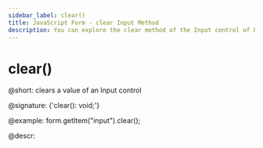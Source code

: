 ```yaml
---
sidebar_label: clear()
title: JavaScript Form - clear Input Method 
description: You can explore the clear method of the Input control of Form in the documentation of the DHTMLX JavaScript UI library. Browse developer guides and API reference, try out code examples and live demos, and download a free 30-day evaluation version of DHTMLX Suite 7.
---
```


# clear()

@short: clears a value of an Input control

@signature: {'clear(): void;'}

@example:
form.getItem("input").clear();

@descr:
